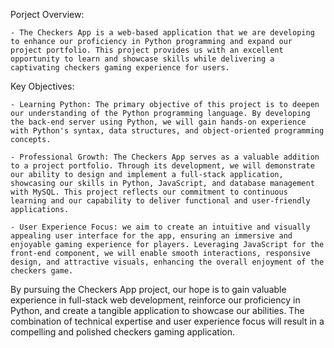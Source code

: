Porject Overview:

    - The Checkers App is a web-based application that we are developing to enhance our proficiency in Python programming and expand our project portfolio. This project provides us with an excellent opportunity to learn and showcase skills while delivering a captivating checkers gaming experience for users.

Key Objectives:

    - Learning Python: The primary objective of this project is to deepen our understanding of the Python programming language. By developing the back-end server using Python, we will gain hands-on experience with Python's syntax, data structures, and object-oriented programming concepts.

    - Professional Growth: The Checkers App serves as a valuable addition to a project portfolio. Through its development, we will demonstrate our ability to design and implement a full-stack application, showcasing our skills in Python, JavaScript, and database management with MySQL. This project reflects our commitment to continuous learning and our capability to deliver functional and user-friendly applications.

    - User Experience Focus: we aim to create an intuitive and visually appealing user interface for the app, ensuring an immersive and enjoyable gaming experience for players. Leveraging JavaScript for the front-end component, we will enable smooth interactions, responsive design, and attractive visuals, enhancing the overall enjoyment of the checkers game.

By pursuing the Checkers App project, our hope is to gain valuable experience in full-stack web development, reinforce our proficiency in Python, and create a tangible application to showcase our abilities. The combination of technical expertise and user experience focus will result in a compelling and polished checkers gaming application.
